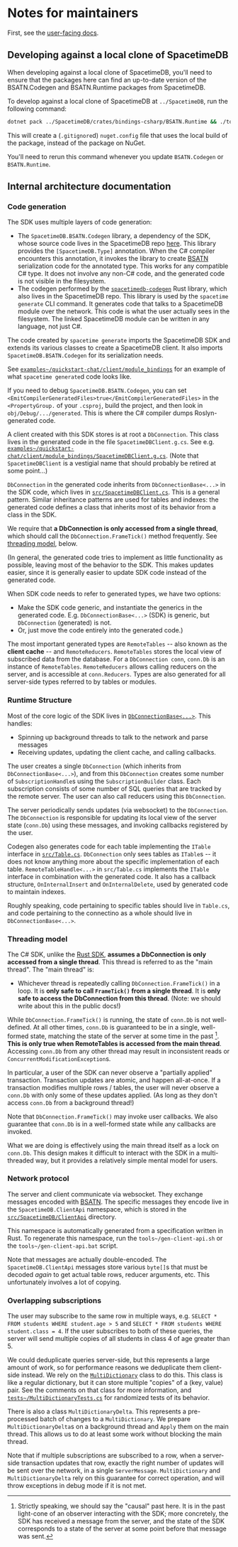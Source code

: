 # Notes for maintainers

First, see the [user-facing docs](https://spacetimedb.com/docs/sdks/c-sharp).

## Developing against a local clone of SpacetimeDB
When developing against a local clone of SpacetimeDB, you'll need to ensure that the packages here can find an up-to-date version of the BSATN.Codegen and BSATN.Runtime packages from SpacetimeDB.

To develop against a local clone of SpacetimeDB at `../SpacetimeDB`, run the following command:

```sh
dotnet pack ../SpacetimeDB/crates/bindings-csharp/BSATN.Runtime && ./tools~/write-nuget-config.sh ../SpacetimeDB
```

This will create a (`.gitignore`d) `nuget.config` file that uses the local build of the package, instead of the package on NuGet.

You'll need to rerun this command whenever you update `BSATN.Codegen` or `BSATN.Runtime`.

## Internal architecture documentation

### Code generation
The SDK uses multiple layers of code generation:

- The `SpacetimeDB.BSATN.Codegen` library, a dependency of the SDK, whose source code lives in the SpacetimeDB repo [here](https://github.com/clockworklabs/SpacetimeDB/tree/master/crates/bindings-csharp). This library provides the `[SpacetimeDB.Type]` annotation. When the C# compiler encounters this annotation, it invokes the library to create [BSATN](https://spacetimedb.com/docs/bsatn) serialization code for the annotated type. This works for any compatible C# type. It does not involve any non-C# code, and the generated code is not visible in the filesystem.
- The codegen performed by the [`spacetimedb-codegen`](https://github.com/clockworklabs/SpacetimeDB/blob/master/crates/codegen/src/csharp.rs) Rust library, which also lives in the SpacetimeDB repo. This library is used by the `spacetime generate` CLI command. It generates code that talks to a SpacetimeDB module over the network. This code is what the user actually sees in the filesystem. The linked SpacetimeDB module can be written in any language, not just C#.

The code created by `spacetime generate` imports the SpacetimeDB SDK and extends its various classes to create a SpacetimeDB client. It also imports `SpacetimeDB.BSATN.Codegen` for its serialization needs.

See [`examples~/quickstart-chat/client/module_bindings`](./examples~/quickstart-chat/client/module_bindings/) for an example of what `spacetime generate`d code looks like.

If you need to debug `SpacetimeDB.BSATN.Codegen`, you can set `<EmitCompilerGeneratedFiles>true</EmitCompilerGeneratedFiles>` in the `<PropertyGroup.` of your `.csproj`, build the project, and then look in `obj/Debug/.../generated`. This is where the C# compiler dumps Roslyn-generated code.

A client created with this SDK stores is at root a `DbConnection`. This class lives in the generated code in the file `SpacetimeDBClient.g.cs`. See e.g. [`examples~/quickstart-chat/client/module_bindings/SpacetimeDBClient.g.cs`](./examples~/quickstart-chat/client/module_bindings/SpacetimeDBClient.g.cs).
(Note that `SpacetimeDBClient` is a vestigial name that should probably be retired at some point...)

`DbConnection` in the generated code inherits from `DbConnectionBase<...>` in the SDK code, which lives in [`src/SpacetimeDBClient.cs`](./src/SpacetimeDBClient.cs). This is a general pattern. Similar inheritance patterns are used for tables and indexes: the generated code defines a class that inherits most of its behavior from a class in the SDK.

We require that **a DbConnection is only accessed from a single thread**, which should call the `DbConnection.FrameTick()` method frequently. See [threading model](#threading-model), below.

(In general, the generated code tries to implement as little functionality as possible, leaving most of the behavior to the SDK. This makes updates easier, since it is generally easier to update SDK code instead of the generated code.

When SDK code needs to refer to generated types, we have two options:
- Make the SDK code generic, and instantiate the generics in the generated code. E.g. `DbConnectionBase<...>` (SDK) is generic, but `DbConnection` (generated) is not.
- Or, just move the code entirely into the generated code.)

The most important generated types are `RemoteTables` -- also known as the **client cache** -- and `RemoteReducers`. `RemoteTables` stores the local view of subscribed data from the database. For a `DbConnection conn`, `conn.Db` is an instance of `RemoteTables`. `RemoteReducers` allows calling reducers on the server, and is accessible at `conn.Reducers`. Types are also generated for all server-side types referred to by tables or modules.

### Runtime Structure

Most of the core logic of the SDK lives in [`DbConnectionBase<...>`](./src/SpacetimeDBClient.cs). This handles:
- Spinning up background threads to talk to the network and parse messages
- Receiving updates, updating the client cache, and calling callbacks.

The user creates a single `DbConnection` (which inherits from `DbConnectionBase<...>`), and from this `DbConnection` creates some number of `SubscriptionHandle`s using the `SubscriptionBuilder` class. Each subscription consists of some number of SQL queries that are tracked by the remote server. The user can also call reducers using this `DbConnection`.

The server periodically sends updates (via websocket) to the `DbConnection`. The `DbConnection` is responsible for updating its local view of the server state (`conn.Db`) using these messages, and invoking callbacks registered by the user.

Codegen also generates code for each table implementing the `ITable` interface in [`src/Table.cs`](./src/Table.cs). `DbConnection` only sees tables as `ITable`s -- it does not know anything more about the specific implementation of each table. `RemoteTableHandle<...>` in `src/Table.cs` implements the `ITable` interface in combination with the generated code. It also has a callback structure, `OnInternalInsert` and `OnInternalDelete`, used by generated code to maintain indexes.

Roughly speaking, code pertaining to specific tables should live in `Table.cs`, and code pertaining to the connectino as a whole should live in `DbConnectionBase<...>`.

### Threading model

The C# SDK, unlike the [Rust SDK](https://github.com/clockworklabs/SpacetimeDB/tree/master/crates/sdk), **assumes a DbConnection is only accessed from a single thread**. This thread is referred to as the "main thread". The "main thread" is:
- Whichever thread is repeatedly calling `DbConnection.FrameTick()` in a loop.
It is **only safe to call `FrameTick()` from a single thread**. It is **only safe to access the DbConnection from this thread**. 
(Note: we should write about this in the public docs!)

While `DbConnection.FrameTick()` is running, the state of `conn.Db` is not well-defined. At all other times, `conn.Db` is guaranteed to be in a single, well-formed state, matching the state of the server at some time in the past [^1]. **This is only true when RemoteTables is accessed from the main thread**. Accessing `conn.Db` from any other thread may result in inconsistent reads or `ConcurrentModificationException`s.

In particular, a user of the SDK can never observe a "partially applied" transaction. Transaction updates are atomic, and happen all-at-once. If a transaction modifies multiple rows / tables, the user will never observe a `conn.Db` with only some of these updates applied. (As long as they don't access `conn.Db` from a background thread!)

Note that `DbConnection.FrameTick()` may invoke user callbacks. We also guarantee that `conn.Db` is in a well-formed state while any callbacks are invoked.

What we are doing is effectively using the main thread itself as a lock on `conn.Db`. This design makes it difficult to interact with the SDK in a multi-threaded way, but it provides a relatively simple mental model for users.

[^1]: Strictly speaking, we should say the "causal" past here. It is in the past light-cone of an observer interacting with the SDK; more concretely, the SDK has received a message from the server, and the state of the SDK corresponds to a state of the server at some point before that message was sent.[^2]

[^2]: Of course, defining things this way only makes sense if the server *has* a single, well-defined state. At time of writing, this is the case, since transactions on the server are totally ordered. But this may change in the future.

### Network protocol

The server and client communicate via websocket. They exchange messages encoded with [BSATN](https://spacetimedb.com/docs/bsatn). The specific messages they encode live in the `SpacetimeDB.ClientApi` namespace, which is stored in the [`src/SpacetimeDB/ClientApi`](./src/SpacetimeDB/ClientApi/) directory.

This namespace is automatically generated from a specification written in Rust. To regenerate this namespace, run the `tools~/gen-client-api.sh` or the
`tools~/gen-client-api.bat` script.

Note that messages are actually double-encoded. The `SpacetimeDB.ClientApi` messages store various `byte[]`s that must be decoded *again* to get actual table rows, reducer arguments, etc. This unfortunately involves a lot of copying.

### Overlapping subscriptions

The user may subscribe to the same row in multiple ways, e.g. `SELECT * FROM students WHERE student.age > 5` and `SELECT * FROM students WHERE student.class = 4`. If the user subscribes to both of these queries, the server will send multiple copies of all students in class 4 of age greater than 5.

We could deduplicate queries server-side, but this represents a large amount of work, so for performance reasons we deduplicate them client-side instead. We rely on the [`MultiDictionary`](src/MultiDictionary.cs) class to do this. This class is like a regular dictionary, but it can store multiple "copies" of a (key, value) pair. See the comments on that class for more information, and [`tests~/MultiDictionaryTests.cs`](./tests~/MultiDictionaryTests.cs) for randomized tests of its behavior.

There is also a class `MultiDictionaryDelta`. This represents a pre-processed batch of changes to a `MultiDictionary`. We prepare `MultiDictionaryDelta`s on a background thread and `Apply` them on the main thread. This allows us to do at least some work without blocking the main thread.

Note that if multiple subscriptions are subscribed to a row, when a server-side transaction updates that row, exactly the right number of updates will be sent over the network, in a single `ServerMessage`. `MultiDictionary` and `MultiDictionaryDelta` rely on this guarantee for correct operation, and will throw exceptions in debug mode if it is not met.

